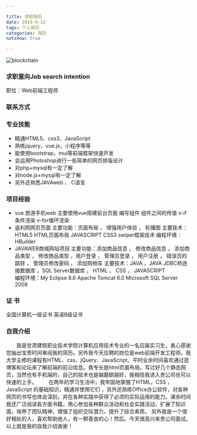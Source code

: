 ```yaml
---

title: 求职简历
date: 2019-9-12
tags: 个人简历
categories: 简历
notshow: true

---
```

![blockchain](http://www.atyit.com/img/blog/bg.jpg "杨富国")

### 求职意向Job search intention

职位：Web前端工程师

<!-- more -->

### 联系方式



### 专业技能

+ 精通HTML5、css3、JavaScript
+ 熟练jquery，vue.js，小程序等等
+ 能使用bootstrap，mui等前端框架快速开发
+ 会运用Photoshop进行一些简单的网页排版设计
+ 对php+mysql有一定了解
+ 对node.js+mysql有一定了解
+ 另外还熟悉JAVAweb 、 C语言

### 项目经验

+ vue 旅游手机web
主要使用vue搭建前台页面 编写组件 组件之间的传值
v-if条件渲染
v-for循环渲染
+ 返利网网页页面
主要功能：页面布局 ， 增强用户体验  ， 轮播图
主要技术：HTML5  HTML页面布局  JAVASCRIPT  CSS3   swiper框架技术
编程坏境：HBuilder
+ JAVAWEB商城网站项目
主要功能：添加商品信息 ， 修改商品信息 ， 添加商品类型 ， 修改商品类型 ，用户登录 ， 管理员登录 ， 用户注册 ， 错误页的跳转 ， 管理员修改密码 ， 添加购物车 
主要技术：JAVA ，JAVA JDBC桥连接数据库 ，SQL Server数据库 ， HTML  ， CSS  ， JAVASCRIPT   
编程环境：My Eclipse 8.6  Apache Tomcat 6.0   Microsoft SQL Server 2008 

### 证    书

全国计算机一级证书     英语B级证书

### 自我介绍

　　我是甘肃建筑职业技术学院计算机应用技术专业的一名应届实习生，衷心感谢您抽出宝贵时间审阅我的简历。另外我今天应聘的岗位是web前端开发工程师。我大学主修的课程有HTML、css、jQuery、JavaScript、平时业余时间喜欢通过逛博客和论坛来了解前端的前沿信息。我专长是html页面布局。写过好几个静态网页，当然也有手机端的，自己的技术也是越磨砺越好，我相信我进入贵公司也可以快速的上手。
　　在两年的学习生活中，我牢固地掌握了HTML，CSS ，JavaScript 的基础知识，精通并使用它们 ，另外还熟练Office办公软件，对各种网页的书写也体会深刻，并在各种实践中获得了必须的实际运用的能力。课余时间我还广泛阅读各方面书籍，用心参加各种群众活动和社会实践活动，扩展了知识面，培养了团队精神，增强了组织交际潜力，提升了综合素质。
另外我是一个很好相处的人，喜欢帮助他人，有一颗善良的心！然后。今天很高兴来贵公司面试。以上就是我的自我介绍谢谢！
